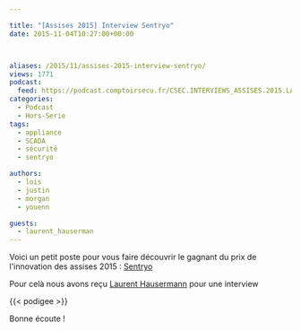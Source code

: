 ```yaml
---

title: "[Assises 2015] Interview Sentryo"
date: 2015-11-04T10:27:00+00:00



aliases: /2015/11/assises-2015-interview-sentryo/
views: 1771
podcast:
  feed: https://podcast.comptoirsecu.fr/CSEC.INTERVIEWS_ASSISES.2015.LAURENT_HAUSERMANN.mp3
categories:
  - Podcast
  - Hors-Serie
tags:
  - appliance
  - SCADA
  - sécurité
  - sentryo

authors:
  - lois
  - justin
  - morgan
  - youenn

guests:
  - laurent_hauserman
---
```

Voici un petit poste pour vous faire découvrir le gagnant du prix de l'innovation des assises 2015 : [Sentryo](http://www.sentryo.net/fr/)

Pour celà nous avons reçu [Laurent Hausermann](https://twitter.com/lhausermann) pour une interview

{{< podigee >}}

Bonne écoute !

